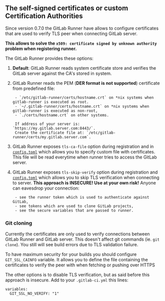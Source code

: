 ## The self-signed certificates or custom Certification Authorities

Since version 0.7.0 the GitLab Runner have allows to configure certificates that are used to verify TLS peer when connecting GitLab server.

**This allows to solve the `x509: certificate signed by unknown authority` problem when registering runner.**

The GitLab Runner provides these options:

1. **Default**: GitLab Runner reads system certificate store and verifies the GitLab server against the CA's stored in system.

2. GitLab Runner reads the PEM (**DER format is not supported**) certificate from predefined file:

        - `/etc/gitlab-runner/certs/hostname.crt` on *nix systems when gitlab-runner is executed as root.
        - `~/.gitlab-runner/certs/hostname.crt` on *nix systems when gitlab-runner is executed as non-root,
        - `./certs/hostname.crt` on other systems.
            
        If address of your server is: `https://my.gitlab.server.com:8443/`.
        Create the certificate file at: `/etc/gitlab-runner/certs/my.gitlab.server.com`. 

3. GitLab Runner exposes `tls-ca-file` option during registration and in [`config.toml`](advanced-configuration.md)
which allows you to specify custom file with certificates. This file will be read everytime when runner tries to
access the GitLab server.

4. GitLab Runner exposes `tls-skip-verify` option during registration and [`config.toml`](advanced-configuration.md)
which allows you to skip TLS verification when connecting to server.
**This approach is INSECURE! Use at your own risk!**
Anyone can eavesdrop your connection:

        - see the runner token which is used to authenticate against GitLab,
        - see tokens which are used to clone GitLab projects,
        - see the secure variables that are passed to runner.

### Git cloning

Currently the certificates are only used to verify connections between GitLab Runner and GitLab server.
This doesn't affect git commands (ie. `git clone`).
You still will see build errors due to TLS validation failure.

To have maximum security for your builds you should configure `GIT_SSL_CAINFO` variable.
It allows you to define the file containing the certificates to verify the peer with when fetching or pushing over HTTPS

The other options is to disable TLS verification, but as said before this approach is insecure. 
Add to your `.gitlab-ci.yml` this lines:
```
variables:
  GIT_SSL_NO_VERIFY: "1"
```

